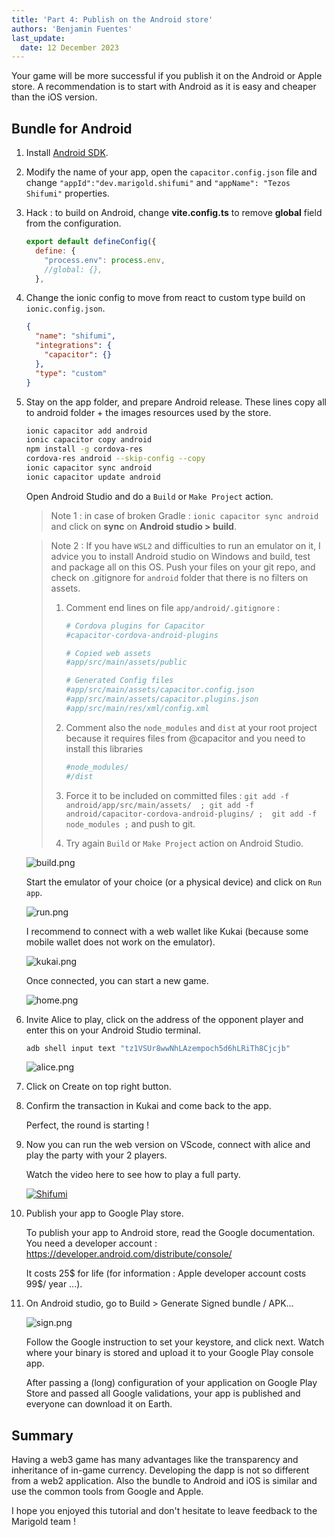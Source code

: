 ```yaml
---
title: 'Part 4: Publish on the Android store'
authors: 'Benjamin Fuentes'
last_update:
  date: 12 December 2023
---
```


Your game will be more successful if you publish it on the Android or Apple store. A recommendation is to start with Android as it is easy and cheaper than the iOS version.

## Bundle for Android

1. Install [Android SDK](https://developer.android.com/about/versions/13/setup-sdk).

1. Modify the name of your app, open the `capacitor.config.json` file and change `"appId":"dev.marigold.shifumi"` and `"appName": "Tezos Shifumi"` properties.

1. Hack : to build on Android, change **vite.config.ts** to remove **global** field from the configuration.

   ```javascript
   export default defineConfig({
     define: {
       "process.env": process.env,
       //global: {},
     },
   ```

1. Change the ionic config to move from react to custom type build on `ionic.config.json`.

   ```json
   {
     "name": "shifumi",
     "integrations": {
       "capacitor": {}
     },
     "type": "custom"
   }
   ```

1. Stay on the app folder, and prepare Android release. These lines copy all to android folder + the images resources used by the store.

   ```bash
   ionic capacitor add android
   ionic capacitor copy android
   npm install -g cordova-res
   cordova-res android --skip-config --copy
   ionic capacitor sync android
   ionic capacitor update android
   ```

   Open Android Studio and do a `Build` or `Make Project` action.

   > Note 1 : in case of broken Gradle : `ionic capacitor sync android` and click on **sync** on **Android studio > build**.

   > Note 2 : If you have `WSL2` and difficulties to run an emulator on it, I advice you to install Android studio on Windows and build, test and package all on this OS. Push your files on your git repo, and check on .gitignore for `android` folder that there is no filters on assets.
   >
   > 1. Comment end lines on file `app/android/.gitignore` :
   >
   >    ```bash
   >    # Cordova plugins for Capacitor
   >    #capacitor-cordova-android-plugins
   >
   >    # Copied web assets
   >    #app/src/main/assets/public
   >
   >    # Generated Config files
   >    #app/src/main/assets/capacitor.config.json
   >    #app/src/main/assets/capacitor.plugins.json
   >    #app/src/main/res/xml/config.xml
   >    ```
   >
   > 1. Comment also the `node_modules` and `dist` at your root project because it requires files from @capacitor and you need to install this libraries
   >
   >    ```bash
   >    #node_modules/
   >    #/dist
   >    ```
   >
   > 1. Force it to be included on committed files : `git add -f android/app/src/main/assets/  ; git add -f android/capacitor-cordova-android-plugins/ ;  git add -f node_modules ;` and push to git.
   > 1. Try again `Build` or `Make Project` action on Android Studio.

   ![build.png](/img/tutorials/mobile-build.png)

   Start the emulator of your choice (or a physical device) and click on `Run app`.

   ![run.png](/img/tutorials/mobile-run.png)

   I recommend to connect with a web wallet like Kukai (because some mobile wallet does not work on the emulator).

   ![kukai.png](/img/tutorials/mobile-kukai.png)

   Once connected, you can start a new game.

   ![home.png](/img/tutorials/mobile-home.png)

1. Invite Alice to play, click on the address of the opponent player and enter this on your Android Studio terminal.

   ```bash
   adb shell input text "tz1VSUr8wwNhLAzempoch5d6hLRiTh8Cjcjb"
   ```

   ![alice.png](/img/tutorials/mobile-alice.png)

1. Click on Create on top right button.

1. Confirm the transaction in Kukai and come back to the app.

   Perfect, the round is starting !

1. Now you can run the web version on VScode, connect with alice and play the party with your 2 players.

   Watch the video here to see how to play a full party.

   [![Shifumi](https://img.youtube.com/vi/SHg8VPmF_NY/0.jpg)](https://www.youtube.com/watch?v=SHg8VPmF_NY)

1. Publish your app to Google Play store.

   To publish your app to Android store, read the Google documentation.
   You need a developer account : https://developer.android.com/distribute/console/

   It costs 25\$ for life (for information : Apple developer account costs 99$/ year ...).

1. On Android studio, go to Build > Generate Signed bundle / APK...

   ![sign.png](/img/tutorials/mobile-sign.png)

   Follow the Google instruction to set your keystore, and click next.
   Watch where your binary is stored and upload it to your Google Play console app.

   After passing a (long) configuration of your application on Google Play Store and passed all Google validations, your app is published and everyone can download it on Earth.

## Summary

Having a web3 game has many advantages like the transparency and inheritance of in-game currency. Developing the dapp is not so different from a web2 application. Also the bundle to Android and iOS is similar and use the common tools from Google and Apple.

I hope you enjoyed this tutorial and don't hesitate to leave feedback to the Marigold team !
